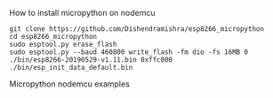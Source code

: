 How to install micropython on nodemcu

```shell
git clone https://github.com/Dishendramishra/esp8266_micropython
cd esp8266_micropython
sudo esptool.py erase_flash 
sudo esptool.py --baud 460800 write_flash -fm dio -fs 16MB 0 ./bin/esp8266-20190529-v1.11.bin 0xffc000 ./bin/esp_init_data_default.bin
```



Micropython nodemcu examples

